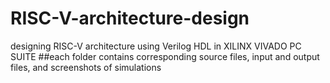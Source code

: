 # RISC-V-architecture-design
designing RISC-V architecture using Verilog HDL in XILINX VIVADO PC SUITE
##each folder contains corresponding source files, input and output files, and screenshots of simulations

